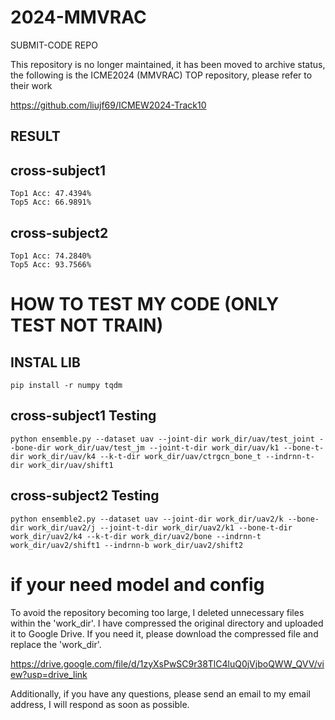 # 2024-MMVRAC

SUBMIT-CODE REPO

This repository is no longer maintained, it has been moved to archive status, the following is the ICME2024 (MMVRAC) TOP repository, please refer to their work

https://github.com/liujf69/ICMEW2024-Track10

## RESULT

## cross-subject1
```
Top1 Acc: 47.4394%
Top5 Acc: 66.9891%
```
## cross-subject2
```
Top1 Acc: 74.2840%
Top5 Acc: 93.7566%
```
# HOW TO TEST MY CODE (ONLY TEST NOT TRAIN)

## INSTAL LIB

`pip install -r numpy tqdm`

## cross-subject1 Testing

`python ensemble.py --dataset uav --joint-dir work_dir/uav/test_joint --bone-dir work_dir/uav/test_jm --joint-t-dir work_dir/uav/k1 --bone-t-dir work_dir/uav/k4 --k-t-dir work_dir/uav/ctrgcn_bone_t --indrnn-t-dir work_dir/uav/shift1 `

## cross-subject2 Testing
`python ensemble2.py --dataset uav --joint-dir work_dir/uav2/k --bone-dir work_dir/uav2/j --joint-t-dir work_dir/uav2/k1 --bone-t-dir work_dir/uav2/k4 --k-t-dir work_dir/uav2/bone --indrnn-t work_dir/uav2/shift1 --indrnn-b work_dir/uav2/shift2`

# if your need model and config

To avoid the repository becoming too large, I deleted unnecessary files within the 'work_dir'. I have compressed the original directory and uploaded it to Google Drive. If you need it, please download the compressed file and replace the 'work_dir'. 

https://drive.google.com/file/d/1zyXsPwSC9r38TlC4luQ0jVjboQWW_QVV/view?usp=drive_link

Additionally, if you have any questions, please send an email to my email address, I will respond as soon as possible.